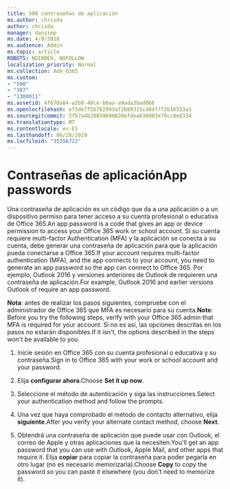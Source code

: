 ```yaml
---
title: 500 contraseñas de aplicación
ms.author: chrisda
author: chrisda
manager: dansimp
ms.date: 4/9/2018
ms.audience: Admin
ms.topic: article
ROBOTS: NOINDEX, NOFOLLOW
localization_priority: Normal
ms.collection: Adm_O365
ms.custom:
- "500"
- "387"
- "1300011"
ms.assetid: 4f670a84-a2b8-48ce-b0aa-a9ada3bad066
ms.openlocfilehash: ef5de7f5b782993af2689315c484f7f2b16553a1
ms.sourcegitcommit: 5fb7a4b28859690020efdea630d03e70cc0e6334
ms.translationtype: MT
ms.contentlocale: es-ES
ms.lasthandoff: 06/28/2019
ms.locfileid: "35356722"
---
```

# <a name="app-passwords"></a><span data-ttu-id="6a580-102">Contraseñas de aplicación</span><span class="sxs-lookup"><span data-stu-id="6a580-102">App passwords</span></span>

<span data-ttu-id="6a580-103">Una contraseña de aplicación es un código que da a una aplicación o a un dispositivo permiso para tener acceso a su cuenta profesional o educativa de Office 365.</span><span class="sxs-lookup"><span data-stu-id="6a580-103">An app password is a code that gives an app or device permission to access your Office 365 work or school account.</span></span> <span data-ttu-id="6a580-104">Si su cuenta requiere multi-factor Authentication (MFA) y la aplicación se conecta a su cuenta, debe generar una contraseña de aplicación para que la aplicación pueda conectarse a Office 365.</span><span class="sxs-lookup"><span data-stu-id="6a580-104">If your account requires multi-factor authentication (MFA), and the app connects to your account, you need to generate an app password so the app can connect to Office 365.</span></span> <span data-ttu-id="6a580-105">Por ejemplo, Outlook 2016 y versiones anteriores de Outlook de requieren una contraseña de aplicación.</span><span class="sxs-lookup"><span data-stu-id="6a580-105">For example, Outlook 2016 and earlier versions Outlook of require an app password.</span></span>

 <span data-ttu-id="6a580-106">**Nota**: antes de realizar los pasos siguientes, compruebe con el administrador de Office 365 que MFA es necesario para su cuenta.</span><span class="sxs-lookup"><span data-stu-id="6a580-106">**Note**: Before you try the following steps, verify with your Office 365 admin that MFA is required for your account.</span></span> <span data-ttu-id="6a580-107">Si no es así, las opciones descritas en los pasos no estarán disponibles.</span><span class="sxs-lookup"><span data-stu-id="6a580-107">If it isn't, the options described in the steps won't be available to you.</span></span>

1. <span data-ttu-id="6a580-108">Inicie sesión en Office 365 con su cuenta profesional o educativa y su contraseña.</span><span class="sxs-lookup"><span data-stu-id="6a580-108">Sign in to Office 365 with your work or school account and your password.</span></span>

2. <span data-ttu-id="6a580-109">Elija **configurar ahora**.</span><span class="sxs-lookup"><span data-stu-id="6a580-109">Choose **Set it up now**.</span></span>

3. <span data-ttu-id="6a580-110">Seleccione el método de autenticación y siga las instrucciones.</span><span class="sxs-lookup"><span data-stu-id="6a580-110">Select your authentication method and follow the prompts.</span></span>

4. <span data-ttu-id="6a580-111">Una vez que haya comprobado el método de contacto alternativo, elija **siguiente**.</span><span class="sxs-lookup"><span data-stu-id="6a580-111">After you verify your alternate contact method, choose **Next**.</span></span>

5. <span data-ttu-id="6a580-112">Obtendrá una contraseña de aplicación que puede usar con Outlook, el correo de Apple y otras aplicaciones que la necesiten.</span><span class="sxs-lookup"><span data-stu-id="6a580-112">You'll get an app password that you can use with Outlook, Apple Mail, and other apps that require it.</span></span> <span data-ttu-id="6a580-113">Elija **copiar** para copiar la contraseña para poder pegarla en otro lugar (no es necesario memorizarla).</span><span class="sxs-lookup"><span data-stu-id="6a580-113">Choose **Copy** to copy the password so you can paste it elsewhere (you don't need to memorize it).</span></span>
